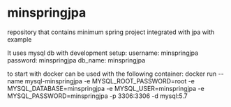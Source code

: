 # minspringjpa
repository that contains minimum spring project integrated with jpa with example

It uses mysql db with development setup:
username: minspringjpa
password: minspringjpa
db_name: minspringjpa

to start with docker can be used with the following container:
docker run --name mysql-minspringjpa -e MYSQL_ROOT_PASSWORD=root -e MYSQL_DATABASE=minspringjpa -e MYSQL_USER=minspringjpa -e MYSQL_PASSWORD=minspringjpa -p 3306:3306 -d mysql:5.7 